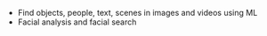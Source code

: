 - Find objects, people, text, scenes in images and videos using ML
- Facial analysis and facial search
